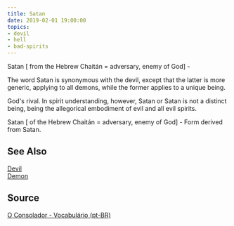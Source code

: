 ```yaml
---
title: Satan
date: 2019-02-01 19:00:00
topics:
- devil
- hell
- bad-spirits
---
```


Satan [ from the Hebrew Chaitán = adversary, enemy of God] - 

The word Satan is synonymous with the devil, except that the latter is more
generic, applying to all demons, while the former applies to a unique being.

God's rival. In spirit understanding, however, Satan or Satan is not a distinct
being, being the allegorical embodiment of evil and all evil spirits.

Satan [ of the Hebrew Chaitán = adversary, enemy of God] - Form derived from
Satan.

## See Also
[Devil](../devil)  
[Demon](../demon)  

## Source
[O Consolador - Vocabulário (pt-BR)](http://www.oconsolador.com.br/linkfixo/vocabulario/principal.html)
